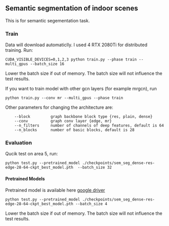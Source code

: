 ## Semantic segmentation of indoor scenes

This is for semantic segementation task.


### Train
Data will download automaticlly.
I used 4 RTX 2080Ti for distributed training. Run:
```
CUDA_VISIBLE_DEVICES=0,1,2,3 python train.py --phase train --multi_gpus --batch_size 16
```
Lower the batch size if out of memory. The batch size will not influence the test results.


If you want to train model with other gcn layers (for example mrgcn), run
```
python train.py --conv mr --multi_gpus --phase train
```

Other parameters for changing the architecture are:
```
    --block         graph backbone block type {res, plain, dense}
    --conv          graph conv layer {edge, mr}
    --n_filters     number of channels of deep features, default is 64
    --n_blocks      number of basic blocks, default is 28
```

### Evaluation
Qucik test on area 5, run:

```
python test.py --pretrained_model ./checkpoints/sem_seg_dense-res-edge-28-64-ckpt_best_model.pth  --batch_size 32 
```

#### Pretrained Models
Pretrained model is available here [google driver](https://drive.google.com/open?id=1iAJbHqiNwc4nJlP67sp1xLkl5EtC4PU_)

```
python test.py --pretrained_model ./checkpoints/sem_seg_dense-res-edge-28-64-ckpt_best_model.pth --batch_size 4 
```
Lower the batch size if out of memory. The batch size will not influence the test results.

